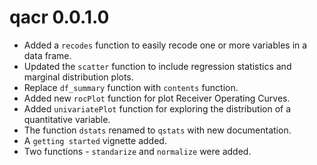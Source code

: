 # qacr 0.0.1.0

* Added a `recodes` function to easily recode one or more variables in a data frame.  
* Updated the `scatter` function to include regression statistics and marginal distribution plots.
* Replace `df_summary` function with `contents` function.  
* Added new `rocPlot` function for plot Receiver Operating Curves.  
* Added `univariatePlot` function for exploring the distribution of a quantitative variable.  
* The function `dstats` renamed to `qstats` with new documentation. 
* A `getting started` vignette added.
* Two functions - `standarize` and `normalize` were added.
